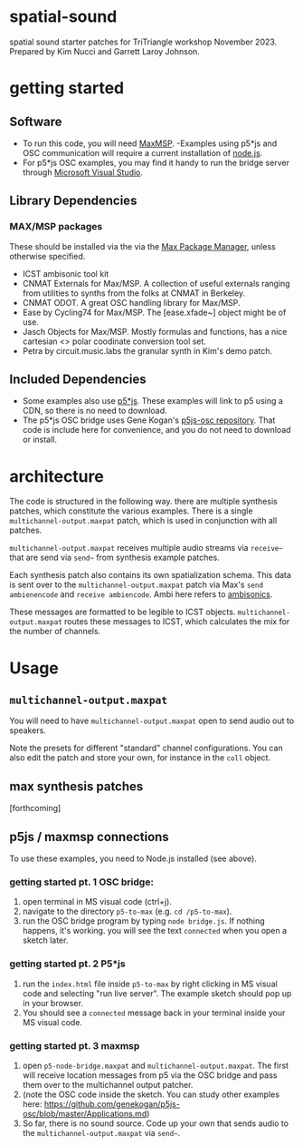 # spatial-sound
spatial sound starter patches for TriTriangle workshop November 2023. Prepared by Kim Nucci and Garrett Laroy Johnson. 

# getting started
##  Software
- To run this code, you will need [MaxMSP]([url](https://cycling74.com/downloads)).
-Examples using p5*js and OSC communication will require a current installation of [node.js]([url](https://nodejs.org/en)). 
- For p5*js OSC examples, you may find it handy to run the bridge server through [Microsoft Visual Studio]([url](https://visualstudio.microsoft.com/)). 

## Library Dependencies 
### MAX/MSP packages
These should be installed via the via the [Max Package Manager]([url](https://docs.cycling74.com/max8/vignettes/package_manager)), unless otherwise specified.
- ICST ambisonic tool kit
- CNMAT Externals for Max/MSP. A collection of useful externals ranging from utilities to synths from the folks at CNMAT in Berkeley.
- CNMAT ODOT. A great OSC handling library for Max/MSP.
- Ease by Cycling74 for Max/MSP. The [ease.xfade~] object might be of use.
- Jasch Objects for Max/MSP. Mostly formulas and functions, has a nice cartesian <> polar coodinate conversion tool set.
- Petra by circuit.music.labs the granular synth in Kim's demo patch.

## Included Dependencies

- Some examples also use [p5*js]([url](https://p5js.org/download/)). These examples will link to p5 using a CDN, so there is no need to download.
- The p5*js OSC bridge uses Gene Kogan's [p5js-osc repository]([url](https://github.com/genekogan/p5js-osc)https://github.com/genekogan/p5js-osc). That code is include here for convenience, and you do not need to download or install.

# architecture

The code is structured in the following way. there are multiple synthesis patches, which constitute the various examples. There is a single `multichannel-output.maxpat` patch, which is used in conjunction with all patches. 

`multichannel-output.maxpat` receives multiple audio streams via `receive~` that are send via `send~` from synthesis example patches.

Each synthesis patch also contains its own spatialization schema. This data is sent over to the `multichannel-output.maxpat` patch via Max's `send ambienencode` and `receive ambiencode`. Ambi here refers to [ambisonics]([url](https://en.wikipedia.org/wiki/Ambisonics#:~:text=Ambisonics%20is%20a%20full%2Dsphere,above%20and%20below%20the%20listener.)https://en.wikipedia.org/wiki/Ambisonics#:~:text=Ambisonics%20is%20a%20full%2Dsphere,above%20and%20below%20the%20listener.).

These messages are formatted to be legible to ICST objects. `multichannel-output.maxpat` routes these messages to ICST, which calculates the mix for the number of channels.

# Usage
## `multichannel-output.maxpat`
You will need to have `multichannel-output.maxpat` open to send audio out to speakers. 

Note the presets for different "standard" channel configurations. You can also edit the patch and store your own, for instance in the `coll` object. 

## max synthesis patches
[forthcoming] 

## p5js / maxmsp connections
To use these examples, you need to Node.js installed (see above). 

### getting started pt. 1 OSC bridge: 
1. open terminal in MS visual code (ctrl+j).
2. navigate to the directory `p5-to-max` (e.g. `cd /p5-to-max`).
3. run the OSC bridge program by typing `node bridge.js`. If nothing happens, it's working. you will see the text `connected` when you open a sketch later.

### getting started pt. 2 P5*js
1. run the `index.html` file inside `p5-to-max` by right clicking in MS visual code and selecting "run live server". The example sketch should pop up in your browser. 
2. You should see a `connected` message back in your terminal inside your MS visual code.

### getting started pt. 3 maxmsp
1. open `p5-node-bridge.maxpat` and `multichannel-output.maxpat`. The first will receive location messages from p5 via the OSC bridge and pass them over to the multichannel output patcher.
2. (note the OSC code inside the sketch. You can study other examples here: https://github.com/genekogan/p5js-osc/blob/master/Applications.md)
3. So far, there is no sound source. Code up your own that sends audio to the `multichannel-output.maxpat` via `send~`. 

